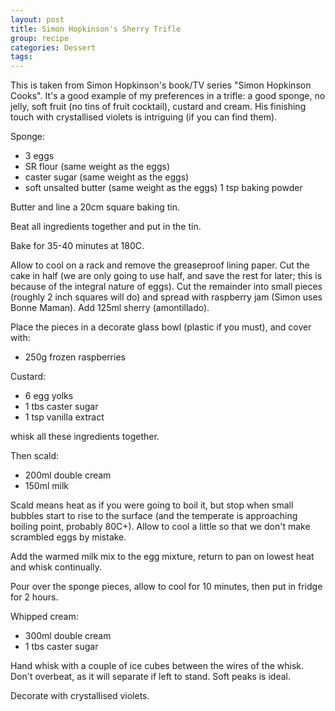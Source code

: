 ```yaml
---
layout: post
title: Simon Hopkinson's Sherry Trifle
group: recipe
categories: Dessert
tags: 
---
```


This is taken from Simon Hopkinson's book/TV series "Simon Hopkinson Cooks".  It's a good example of my preferences in a trifle: a good sponge, no jelly, soft fruit (no tins of fruit cocktail), custard and cream.  His finishing touch with crystallised violets is intriguing (if you can find them).

Sponge:

- 3 eggs
- SR flour (same weight as the eggs)
- caster sugar (same weight as the eggs)
- soft unsalted butter (same weight as the eggs)
1 tsp baking powder

Butter and line a 20cm square baking tin.

Beat all ingredients together and put in the tin.

Bake for 35-40 minutes at 180C.

Allow to cool on a rack and remove the greaseproof lining paper.  Cut the cake in half (we are only going to use half, and save the rest for later; this is because of the integral nature of eggs).  Cut the remainder into small pieces (roughly 2 inch squares will do) and spread with raspberry jam (Simon uses Bonne Maman).  Add 125ml sherry (amontillado).

Place the pieces in a decorate glass bowl (plastic if you must), and cover with:

- 250g frozen raspberries

Custard:

- 6 egg yolks
- 1 tbs caster sugar
- 1 tsp vanilla extract

whisk all these ingredients together.

Then scald:

- 200ml double cream
- 150ml milk

Scald means heat as if you were going to boil it, but stop when small bubbles start to rise to the surface (and the temperate is approaching boiling point, probably 80C+).  Allow to cool a little so that we don't make scrambled eggs by mistake.

Add the warmed milk mix to the egg mixture, return to pan on lowest heat and whisk continually.

Pour over the sponge pieces, allow to cool for 10 minutes, then put in fridge for 2 hours.

Whipped cream:

- 300ml double cream
- 1 tbs caster sugar

Hand whisk with a couple of ice cubes between the wires of the whisk.  Don't overbeat, as it will separate if left to stand.  Soft peaks is ideal.

Decorate with crystallised violets.

